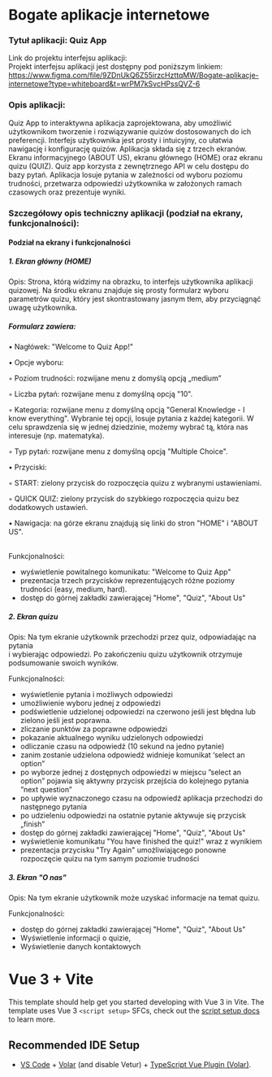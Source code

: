 # Bogate aplikacje internetowe

### Tytuł aplikacji: Quiz App 

Link do projektu interfejsu aplikacji:  
Projekt interfejsu aplikacji jest dostępny pod poniższym linkiem:   
<https://www.figma.com/file/9ZDnUkQ6Z55irzcHzttqMW/Bogate-aplikacje-internetowe?type=whiteboard&t=wrPM7kSvcHPssQVZ-6>

### Opis aplikacji:  
Quiz App to interaktywna aplikacja zaprojektowana, aby umożliwić użytkownikom tworzenie i rozwiązywanie quizów dostosowanych do ich preferencji. Interfejs użytkownika jest prosty i intuicyjny, co ułatwia nawigację i konfigurację quizów. Aplikacja składa się z trzech ekranów. Ekranu informacyjnego (ABOUT US), ekranu głównego (HOME) oraz ekranu quizu (QUIZ). Quiz app korzysta z zewnętrznego API w celu dostępu do bazy pytań. Aplikacja losuje pytania w zależności od wyboru poziomu trudności, przetwarza odpowiedzi użytkownika w założonych ramach czasowych oraz prezentuje wyniki.

### Szczegółowy opis techniczny aplikacji (podział na ekrany, funkcjonalności):  

#### Podział na ekrany i funkcjonalności  

##### 1. Ekran główny (HOME)  
Opis: Strona, którą widzimy na obrazku, to interfejs użytkownika aplikacji quizowej. Na środku ekranu znajduje się prosty formularz wyboru parametrów quizu, który jest skontrastowany jasnym tłem, aby przyciągnąć uwagę użytkownika. 
##### Formularz zawiera:
<p> • Nagłówek: "Welcome to Quiz App!"
<p> • Opcje wyboru:</p>
        <p>◦ Poziom trudności: rozwijane menu z domyślą opcją „medium”
        <p>◦ Liczba pytań: rozwijane menu z domyślną opcją "10". 
        <p>◦ Kategoria: rozwijane menu z domyślną opcją "General Knowledge - I know everything". Wybranie tej opcji, losuje pytania z każdej kategorii. 
W  celu sprawdzenia się w jednej dziedzinie, możemy wybrać tą, która nas interesuje (np. matematyka).
        <p>◦ Typ pytań: rozwijane menu z domyślną opcją "Multiple Choice". 
    <p></p>• Przyciski:
        <p></p>◦ START: zielony przycisk do rozpoczęcia quizu z wybranymi ustawieniami.
        <p></p>◦ QUICK QUIZ: zielony przycisk do szybkiego rozpoczęcia quizu bez dodatkowych ustawień.
    <p></p>• Nawigacja: na górze ekranu znajdują się linki do stron "HOME" i "ABOUT US".
    
    
<br>Funkcjonalności:  
- wyświetlenie powitalnego komunikatu: "Welcome to Quiz App"  
-	prezentacja trzech przycisków reprezentujących różne poziomy trudności (easy, medium, hard).  
-	dostęp do górnej zakładki zawierającej "Home", "Quiz", "About Us"

##### 2. Ekran quizu
Opis: Na tym ekranie użytkownik przechodzi przez quiz, odpowiadając na pytania   
i wybierając odpowiedzi. Po zakończeniu quizu użytkownik otrzymuje podsumowanie swoich wyników.  

Funkcjonalności:     
- wyświetlenie pytania i możliwych odpowiedzi  
-	umożliwienie wyboru jednej z odpowiedzi   
-	podświetlenie udzielonej odpowiedzi na czerwono jeśli jest błędna lub zielono jeśli jest poprawna.  
-	zliczanie punktów za poprawne odpowiedzi  
-	pokazanie aktualnego wyniku udzielonych odpowiedzi  
-	odliczanie czasu na odpowiedź (10 sekund na jedno pytanie)  
-	zanim zostanie udzielona odpowiedź widnieje komunikat ‘select an option”  
-	po wyborze jednej z dostępnych odpowiedzi w miejscu ”select an option” pojawia się aktywny przycisk przejścia do kolejnego pytania ”next question”  
-	po upływie wyznaczonego czasu na odpowiedź aplikacja przechodzi do następnego pytania  
-	po udzieleniu odpowiedzi na ostatnie pytanie aktywuje się przycisk „finish”  
-	dostęp do górnej zakładki zawierającej "Home", "Quiz", "About Us"  
-	wyświetlenie komunikatu "You have finished the quiz!" wraz z wynikiem  
-	prezentacja przycisku "Try Again" umożliwiającego ponowne rozpoczęcie quizu na tym samym poziomie trudności  

##### 3. Ekran "O nas"
Opis: Na tym ekranie użytkownik może uzyskać informacje na temat quizu.  

Funkcjonalności:  

- dostęp do górnej zakładki zawierającej "Home", "Quiz", "About Us"  
-	Wyświetlenie informacji o quizie,  
-	Wyświetlenie danych kontaktowych  





# Vue 3 + Vite

This template should help get you started developing with Vue 3 in Vite. The template uses Vue 3 `<script setup>` SFCs, check out the [script setup docs](https://v3.vuejs.org/api/sfc-script-setup.html#sfc-script-setup) to learn more.

## Recommended IDE Setup

- [VS Code](https://code.visualstudio.com/) + [Volar](https://marketplace.visualstudio.com/items?itemName=Vue.volar) (and disable Vetur) + [TypeScript Vue Plugin (Volar)](https://marketplace.visualstudio.com/items?itemName=Vue.vscode-typescript-vue-plugin).
